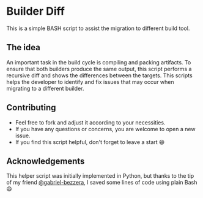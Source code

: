 # Builder Diff

This is a simple BASH script to assist the migration to different build tool.


## The idea

An important task in the build cycle is compiling and packing artifacts.
To ensure that both builders produce the same output, this script performs a
recursive diff and shows the differences between the targets.
This scripts helps the developer to identify and fix issues that may occur when
migrating to a different builder.


## Contributing

* Feel free to fork and adjust it according to your necessities.
* If you have any questions or concerns, you are welcome to open a new issue.
* If you find this script helpful, don't forget to leave a start :smile:

## Acknowledgements

This helper script was initially implemented in Python, but thanks to the
tip of my friend [@gabriel-bezzera](github.com/gabriel-bezerra),
I saved some lines of code using plain Bash :smile:
